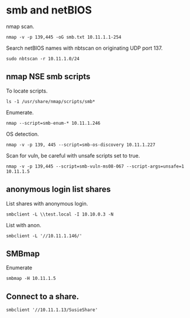 # smb and netBIOS  

nmap scan.  

`nmap -v -p 139,445 -oG smb.txt 10.11.1.1-254`  

Search netBIOS names with nbtscan on originating UDP port 137.  

`sudo nbtscan -r 10.11.1.0/24`  

## nmap NSE smb scripts  

To locate scripts.  

`ls -1 /usr/share/nmap/scripts/smb*`  

Enumerate.  

`nmap --script=smb-enum-* 10.11.1.246`

OS detection.  

`nmap -v -p 139, 445 --script=smb-os-discovery 10.11.1.227`  

Scan for vuln, be careful with unsafe scripts set to true.  

`nmap -v -p 139,445 --script=smb-vuln-ms08-067 --script-args=unsafe=1 10.11.1.5`  

## anonymous login list shares  

List shares with anonymous login.  

`smbclient -L \\test.local -I 10.10.0.3 -N`

List with anon.  

`smbclient -L '//10.11.1.146/'`  

## SMBmap  

Enumerate  

`smbmap -H 10.11.1.5`  

## Connect to a share.  

`smbclient '//10.11.1.13/SusieShare'`  

